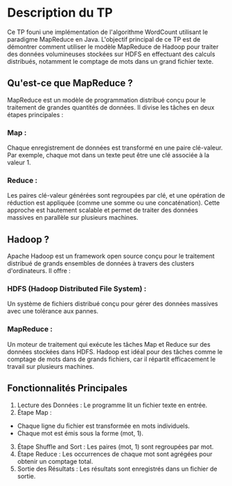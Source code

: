 # Description du TP

Ce TP founi une implémentation de l'algorithme WordCount utilisant le paradigme MapReduce en Java. 
L'objectif principal de ce TP est de démontrer comment utiliser le modèle MapReduce de Hadoop pour traiter des données volumineuses stockées sur HDFS en effectuant des calculs distribués, notamment le comptage de mots dans un grand fichier texte.


## Qu'est-ce que MapReduce ?

MapReduce est un modèle de programmation distribué conçu pour le traitement de grandes quantités de données. Il divise les tâches en deux étapes principales :
### Map : 
Chaque enregistrement de données est transformé en une paire clé-valeur. Par exemple, chaque mot dans un texte peut être une clé associée à la valeur 1.
### Reduce : 
Les paires clé-valeur générées sont regroupées par clé, et une opération de réduction est appliquée (comme une somme ou une concaténation).
Cette approche est hautement scalable et permet de traiter des données massives en parallèle sur plusieurs machines.

## Hadoop ?

Apache Hadoop est un framework open source conçu pour le traitement distribué de grands ensembles de données à travers des clusters d'ordinateurs. Il offre :
### HDFS (Hadoop Distributed File System) : 
Un système de fichiers distribué conçu pour gérer des données massives avec une tolérance aux pannes.
### MapReduce : 
Un moteur de traitement qui exécute les tâches Map et Reduce sur des données stockées dans HDFS.
Hadoop est idéal pour des tâches comme le comptage de mots dans de grands fichiers, car il répartit efficacement le travail sur plusieurs machines.

## Fonctionnalités Principales

1. Lecture des Données : Le programme lit un fichier texte en entrée.
2. Étape Map :
- Chaque ligne du fichier est transformée en mots individuels.
- Chaque mot est émis sous la forme (mot, 1).
3. Étape Shuffle and Sort : Les paires (mot, 1) sont regroupées par mot.
4. Étape Reduce : Les occurrences de chaque mot sont agrégées pour obtenir un comptage total.
5. Sortie des Résultats : Les résultats sont enregistrés dans un fichier de sortie.
